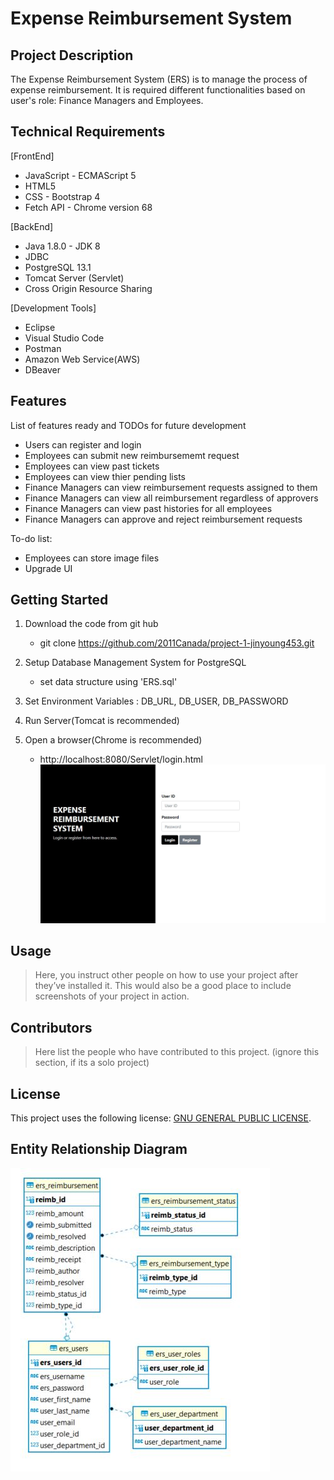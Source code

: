 # Expense Reimbursement System

## Project Description

The Expense Reimbursement System (ERS) is to manage the process of expense reimbursement. It is required different functionalities based on user's role: Finance Managers and Employees.

## Technical Requirements

[FrontEnd]
* JavaScript - ECMAScript 5
* HTML5
* CSS - Bootstrap 4
* Fetch API - Chrome version 68

[BackEnd]
* Java 1.8.0 - JDK 8
* JDBC
* PostgreSQL 13.1
* Tomcat Server (Servlet)
* Cross Origin Resource Sharing

[Development Tools]
* Eclipse
* Visual Studio Code
* Postman
* Amazon Web Service(AWS)
* DBeaver

## Features

List of features ready and TODOs for future development
* Users can register and login
* Employees can submit new reimbursememt request
* Employees can view past tickets
* Employees can view thier pending lists
* Finance Managers can view reimbursement requests assigned to them
* Finance Managers can view all reimbursement regardless of approvers
* Finance Managers can view past histories for all employees
* Finance Managers can approve and reject reimbursement requests

To-do list:
* Employees can store image files
* Upgrade UI

## Getting Started
   

1. Download the code from git hub
   - git clone https://github.com/2011Canada/project-1-jinyoung453.git

2. Setup Database Management System for PostgreSQL
   - set data structure using 'ERS.sql'
   
3. Set Environment Variables : DB_URL, DB_USER, DB_PASSWORD

4. Run Server(Tomcat is recommended)

5. Open a browser(Chrome is recommended)
   - http://localhost:8080/Servlet/login.html
![](LoginPage.JPG)


## Usage

> Here, you instruct other people on how to use your project after they’ve installed it. This would also be a good place to include screenshots of your project in action.

## Contributors

> Here list the people who have contributed to this project. (ignore this section, if its a solo project)

## License

This project uses the following license: [GNU GENERAL PUBLIC LICENSE](<https://www.gnu.org/licenses/gpl-3.0.en.html>).



## Entity Relationship Diagram
![](ERD_diagram.JPG)
